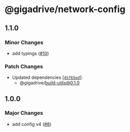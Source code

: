 # @gigadrive/network-config

## 1.1.0

### Minor Changes

- add typings ([#10](https://github.com/Gigadrive/sdk/pull/10))

### Patch Changes

- Updated dependencies [[`45f65ed`](https://github.com/Gigadrive/sdk/commit/45f65ed1e6428a248c71c792a17c7c9b6eeb8c39)]:
  - @gigadrive/build-utils@0.1.0

## 1.0.0

### Major Changes

- add config v4 ([#8](https://github.com/Gigadrive/sdk/pull/8))
